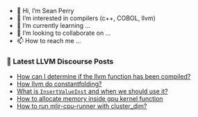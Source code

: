 - 👋 Hi, I’m Sean Perry
- 👀 I’m interested in compilers (c++, COBOL, llvm)
- 🌱 I’m currently learning ...
- 💞️ I’m looking to collaborate on ...
- 📫 How to reach me ...

<!---
s66perry/s66perry is a ✨ special ✨ repository because its `README.md` (this file) appears on your GitHub profile.
You can click the Preview link to take a look at your changes.
--->
### 📕 Latest LLVM Discourse Posts

<!-- DISCOURSE-LLVM:START -->
- [How can I determine if the llvm function has been compiled?](https://discourse.llvm.org/t/how-can-i-determine-if-the-llvm-function-has-been-compiled/74982#post_1)
- [How llvm do constantfolding?](https://discourse.llvm.org/t/how-llvm-do-constantfolding/74980#post_1)
- [What is `InsertValueInst` and when we should use it?](https://discourse.llvm.org/t/what-is-insertvalueinst-and-when-we-should-use-it/74979#post_1)
- [How to allocate memory inside gpu kernel function](https://discourse.llvm.org/t/how-to-allocate-memory-inside-gpu-kernel-function/74678?page=2#post_23)
- [How to run mlir-cpu-runner with cluster_dim?](https://discourse.llvm.org/t/how-to-run-mlir-cpu-runner-with-cluster-dim/74778#post_3)
<!-- DISCOURSE-LLVM:END -->
